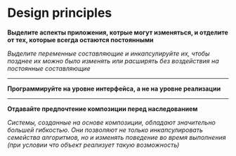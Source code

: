 # Design principles

**Выделите аспекты приложения, котрые могут изменяться, и отделите от тех, которые всегда остаются постоянными**

_Выделите переменные составляющие и инкапсулируйте их, чтобы позднее их можно было изменять или расширять без воздействия на постоянные составляющие_

<hr>

**Программируйте на уровне интерфейса, а не на уровне реализации**

<hr>

**Отдавайте предпочтение композиции перед наследованием**

_Системы, созданные на основе композиции, обладают значительно большей гибкостью. Они позволяют не только инкапсулировать семейства алгоритмов, но и изменять поведение во время выполнения (при условии что объект реализует такую возможность)_